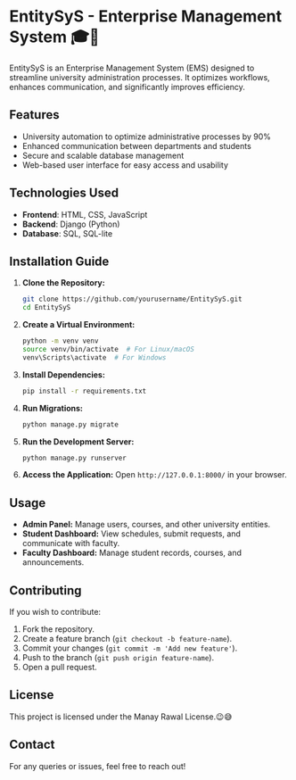 # EntitySyS - Enterprise Management System 🎓🏫

EntitySyS is an Enterprise Management System (EMS) designed to streamline university administration processes. It optimizes workflows, enhances communication, and significantly improves efficiency.

## Features
- University automation to optimize administrative processes by 90%
- Enhanced communication between departments and students
- Secure and scalable database management
- Web-based user interface for easy access and usability

## Technologies Used
- **Frontend**: HTML, CSS, JavaScript
- **Backend**: Django (Python)
- **Database**: SQL, SQL-lite

## Installation Guide
1. **Clone the Repository:**
   ```bash
   git clone https://github.com/yourusername/EntitySyS.git
   cd EntitySyS
   ```
2. **Create a Virtual Environment:**
   ```bash
   python -m venv venv
   source venv/bin/activate  # For Linux/macOS
   venv\Scripts\activate  # For Windows
   ```
3. **Install Dependencies:**
   ```bash
   pip install -r requirements.txt
   ```
4. **Run Migrations:**
   ```bash
   python manage.py migrate
   ```
5. **Run the Development Server:**
   ```bash
   python manage.py runserver
   ```
6. **Access the Application:**
   Open `http://127.0.0.1:8000/` in your browser.

## Usage
- **Admin Panel:** Manage users, courses, and other university entities.
- **Student Dashboard:** View schedules, submit requests, and communicate with faculty.
- **Faculty Dashboard:** Manage student records, courses, and announcements.

## Contributing
If you wish to contribute:
1. Fork the repository.
2. Create a feature branch (`git checkout -b feature-name`).
3. Commit your changes (`git commit -m 'Add new feature'`).
4. Push to the branch (`git push origin feature-name`).
5. Open a pull request.

## License
This project is licensed under the Manay Rawal License.😉😅

## Contact
For any queries or issues, feel free to reach out!


